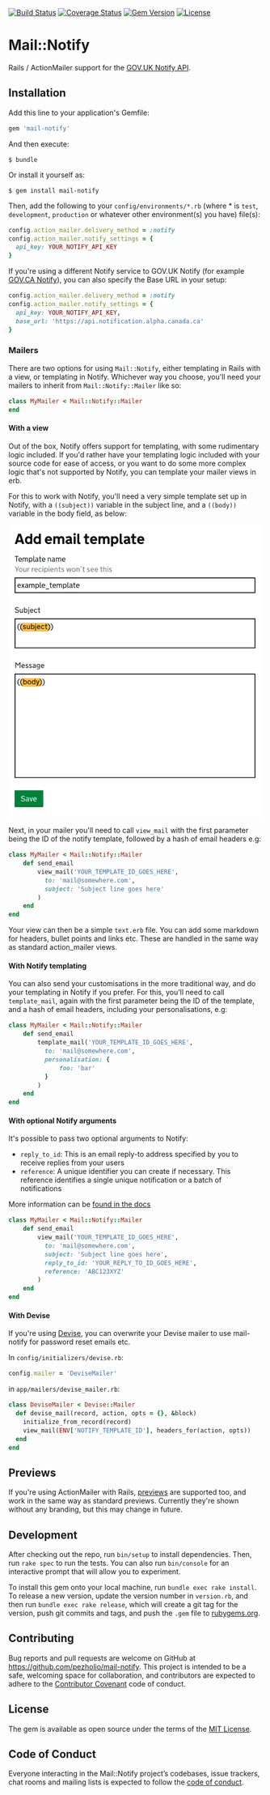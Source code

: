 [![Build Status](https://github.com/dxw/mail-notify/workflows/Build/badge.svg)](https://github.com/dxw/mail-notify/actions)
[![Coverage Status](https://img.shields.io/coveralls/github/pezholio/mail-notify.svg?style=flat-square)](https://coveralls.io/github/pezholio/mail-notify)
[![Gem Version](http://img.shields.io/gem/v/mail-notify.svg?style=flat-square)](https://rubygems.org/gems/mail-notify)
[![License](http://img.shields.io/:license-mit-blue.svg)](https://mit-license.org/)

# Mail::Notify

Rails / ActionMailer support for the [GOV.UK Notify API](https://www.notifications.service.gov.uk).

## Installation

Add this line to your application's Gemfile:

```ruby
gem 'mail-notify'
```

And then execute:

    $ bundle

Or install it yourself as:

    $ gem install mail-notify

Then, add the following to your `config/environments/*.rb` (where * is `test`, `development`, `production` or whatever other environment(s) you have) file(s):

```ruby
config.action_mailer.delivery_method = :notify
config.action_mailer.notify_settings = {
  api_key: YOUR_NOTIFY_API_KEY
}
```

If you're using a different Notify service to GOV.UK Notify (for example [GOV.CA Notify](https://notification.alpha.canada.ca/)), you can also specify the Base URL in your setup:

```ruby
config.action_mailer.delivery_method = :notify
config.action_mailer.notify_settings = {
  api_key: YOUR_NOTIFY_API_KEY,
  base_url: 'https://api.notification.alpha.canada.ca'
}
```

### Mailers

There are two options for using `Mail::Notify`, either templating in Rails with a view, or templating in Notify. Whichever way you choose, you'll need your mailers to inherit from `Mail::Notify::Mailer` like so:

```ruby
class MyMailer < Mail::Notify::Mailer
end
```

#### With a view

Out of the box, Notify offers support for templating, with some rudimentary logic included. If you'd rather have your templating logic included with your source code for ease of access, or you want to do some more complex logic that's not supported by Notify, you can template your mailer views in erb.

For this to work with Notify, you'll need a very simple template set up in Notify, with a `((subject))` variable in the subject line, and a `((body))` variable in the body field, as below:

![Example screenshot](docs/screenshot.png)

Next, in your mailer you'll need to call `view_mail` with the first parameter being the ID of the notify template, followed by a hash of email headers e.g:

```ruby
class MyMailer < Mail::Notify::Mailer
    def send_email
        view_mail('YOUR_TEMPLATE_ID_GOES_HERE',
          to: 'mail@somewhere.com',
          subject: 'Subject line goes here'
        )
    end
end
```

Your view can then be a simple `text.erb` file. You can add some markdown for headers, bullet points and links etc. These are handled in the same way as standard action_mailer views.

#### With Notify templating

You can also send your customisations in the more traditional way, and do your templating in Notify if you prefer. For this, you'll need to call `template_mail`, again with the first parameter being the ID of the template, and a hash of email headers, including your personalisations, e.g:

```ruby
class MyMailer < Mail::Notify::Mailer
    def send_email
        template_mail('YOUR_TEMPLATE_ID_GOES_HERE',
          to: 'mail@somewhere.com',
          personalisation: {
              foo: 'bar'
          }
        )
    end
end
```

#### With optional Notify arguments

It's possible to pass two optional arguments to Notify:

- `reply_to_id`: This is an email reply-to address specified by you to receive replies from your users
- `reference`: A unique identifier you can create if necessary. This reference identifies a single unique notification or a batch of notifications

More information can be [found in the docs](https://docs.notifications.service.gov.uk/ruby.html#send-an-email-arguments-personalisation-optional)

```ruby
class MyMailer < Mail::Notify::Mailer
    def send_email
        view_mail('YOUR_TEMPLATE_ID_GOES_HERE',
          to: 'mail@somewhere.com',
          subject: 'Subject line goes here',
          reply_to_id: 'YOUR_REPLY_TO_ID_GOES_HERE',
          reference: 'ABC123XYZ'
        )
    end
end
```

#### With Devise

If you're using [Devise](https://github.com/heartcombo/devise), you can overwrite your Devise mailer to use mail-notify for password reset emails etc.

In `config/initializers/devise.rb`:

```ruby
config.mailer = 'DeviseMailer'
```

in `app/mailers/devise_mailer.rb`:

```ruby
class DeviseMailer < Devise::Mailer
  def devise_mail(record, action, opts = {}, &block)
    initialize_from_record(record)
    view_mail(ENV['NOTIFY_TEMPLATE_ID'], headers_for(action, opts))
  end
end
```

## Previews

If you're using ActionMailer with Rails, [previews](https://guides.rubyonrails.org/action_mailer_basics.html#previewing-emails) are supported too, and work in the same way as standard previews. Currently they're shown without any branding, but this may change in future.

## Development

After checking out the repo, run `bin/setup` to install dependencies. Then, run `rake spec` to run the tests. You can also run `bin/console` for an interactive prompt that will allow you to experiment.

To install this gem onto your local machine, run `bundle exec rake install`. To release a new version, update the version number in `version.rb`, and then run `bundle exec rake release`, which will create a git tag for the version, push git commits and tags, and push the `.gem` file to [rubygems.org](https://rubygems.org).

## Contributing

Bug reports and pull requests are welcome on GitHub at https://github.com/pezholio/mail-notify. This project is intended to be a safe, welcoming space for collaboration, and contributors are expected to adhere to the [Contributor Covenant](http://contributor-covenant.org) code of conduct.

## License

The gem is available as open source under the terms of the [MIT License](https://opensource.org/licenses/MIT).

## Code of Conduct

Everyone interacting in the Mail::Notify project’s codebases, issue trackers, chat rooms and mailing lists is expected to follow the [code of conduct](https://github.com/pezholio/mail-notify/blob/master/CODE_OF_CONDUCT.md).
